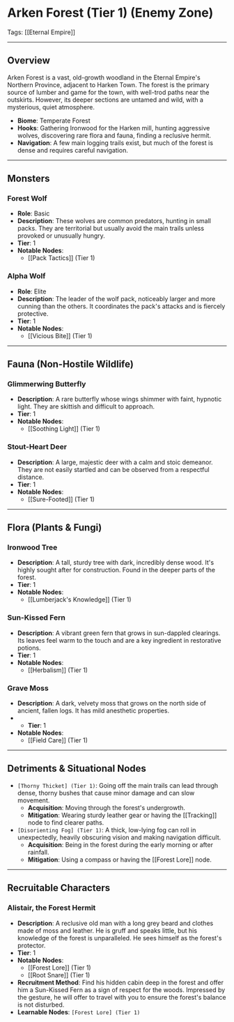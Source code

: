 # Arken Forest (Tier 1) (Enemy Zone)
Tags: [[Eternal Empire]] 

---

## Overview
Arken Forest is a vast, old-growth woodland in the Eternal Empire's Northern Province, adjacent to Harken Town. The forest is the primary source of lumber and game for the town, with well-trod paths near the outskirts. However, its deeper sections are untamed and wild, with a mysterious, quiet atmosphere. 

- **Biome**: Temperate Forest
- **Hooks**: Gathering Ironwood for the Harken mill, hunting aggressive wolves, discovering rare flora and fauna, finding a reclusive hermit.
- **Navigation**: A few main logging trails exist, but much of the forest is dense and requires careful navigation.

---

## Monsters

### Forest Wolf
*   **Role**: Basic
*   **Description**: These wolves are common predators, hunting in small packs. They are territorial but usually avoid the main trails unless provoked or unusually hungry.
*   **Tier**: 1
*   **Notable Nodes**:
    *   [[Pack Tactics]] (Tier 1)

### Alpha Wolf
*   **Role**: Elite
*   **Description**: The leader of the wolf pack, noticeably larger and more cunning than the others. It coordinates the pack's attacks and is fiercely protective.
*   **Tier**: 1
*   **Notable Nodes**:
    *   [[Vicious Bite]] (Tier 1)

---

## Fauna (Non-Hostile Wildlife)

### Glimmerwing Butterfly
*   **Description**: A rare butterfly whose wings shimmer with faint, hypnotic light. They are skittish and difficult to approach.
*   **Tier**: 1
*   **Notable Nodes**:
    *   [[Soothing Light]] (Tier 1)

### Stout-Heart Deer
*   **Description**: A large, majestic deer with a calm and stoic demeanor. They are not easily startled and can be observed from a respectful distance.
*   **Tier**: 1
*   **Notable Nodes**:
    *   [[Sure-Footed]] (Tier 1)

---

## Flora (Plants & Fungi)

### Ironwood Tree
*   **Description**: A tall, sturdy tree with dark, incredibly dense wood. It's highly sought after for construction. Found in the deeper parts of the forest.
*   **Tier**: 1
*   **Notable Nodes**:
    *   [[Lumberjack's Knowledge]] (Tier 1)

### Sun-Kissed Fern
*   **Description**: A vibrant green fern that grows in sun-dappled clearings. Its leaves feel warm to the touch and are a key ingredient in restorative potions.
*   **Tier**: 1
*   **Notable Nodes**:
    *   [[Herbalism]] (Tier 1)

### Grave Moss
*   **Description**: A dark, velvety moss that grows on the north side of ancient, fallen logs. It has mild anesthetic properties.
*   - **Tier**: 1
*   **Notable Nodes**:
    *   [[Field Care]] (Tier 1)

---

## Detriments & Situational Nodes

*   `[Thorny Thicket] (Tier 1)`: Going off the main trails can lead through dense, thorny bushes that cause minor damage and can slow movement.
    *   **Acquisition**: Moving through the forest's undergrowth.
    *   **Mitigation**: Wearing sturdy leather gear or having the [[Tracking]] node to find clearer paths.
*   `[Disorienting Fog] (Tier 1)`: A thick, low-lying fog can roll in unexpectedly, heavily obscuring vision and making navigation difficult.
    *   **Acquisition**: Being in the forest during the early morning or after rainfall.
    *   **Mitigation**: Using a compass or having the [[Forest Lore]] node.

---

## Recruitable Characters

### Alistair, the Forest Hermit
*   **Description**: A reclusive old man with a long grey beard and clothes made of moss and leather. He is gruff and speaks little, but his knowledge of the forest is unparalleled. He sees himself as the forest's protector.
*   **Tier**: 1
*   **Notable Nodes**:
    *   [[Forest Lore]] (Tier 1)
    *   [[Root Snare]] (Tier 1)
*   **Recruitment Method**: Find his hidden cabin deep in the forest and offer him a Sun-Kissed Fern as a sign of respect for the woods. Impressed by the gesture, he will offer to travel with you to ensure the forest's balance is not disturbed.
*   **Learnable Nodes**: `[Forest Lore] (Tier 1)`
